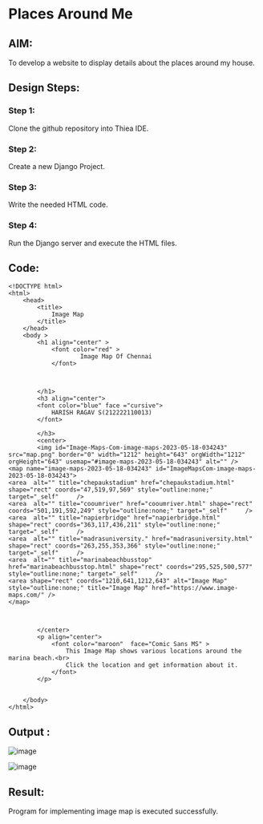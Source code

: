 # Places Around Me
## AIM:
To develop a website to display details about the places around my house.

## Design Steps:

### Step 1:
Clone the github repository into Thiea IDE.
### Step 2:
Create a new Django Project.
### Step 3:
Write the needed HTML code.
### Step 4:
Run the Django server and execute the HTML files.

## Code:
```
<!DOCTYPE html>
<html>
    <head>
        <title>
            Image Map
        </title>
    </head>
    <body >
        <h1 align="center" >
            <font color="red" >
                    Image Map Of Chennai 
            </font>


            
        </h1>
        <h3 align="center">
        <font color="blue" face ="cursive">
            HARISH RAGAV S(212222110013)
        </font>
            
        </h3>
        <center>
        <img id="Image-Maps-Com-image-maps-2023-05-18-034243" src="map.png" border="0" width="1212" height="643" orgWidth="1212" orgHeight="643" usemap="#image-maps-2023-05-18-034243" alt="" />
<map name="image-maps-2023-05-18-034243" id="ImageMapsCom-image-maps-2023-05-18-034243">
<area  alt="" title="chepaukstadium" href="chepaukstadium.html" shape="rect" coords="47,519,97,569" style="outline:none;" target="_self"     />
<area  alt="" title="cooumriver" href="cooumriver.html" shape="rect" coords="501,191,592,249" style="outline:none;" target="_self"     />
<area  alt="" title="napierbridge" href="napierbridge.html" shape="rect" coords="363,117,436,211" style="outline:none;" target="_self"     />
<area  alt="" title="madrasuniversity." href="madrasuniversity.html" shape="rect" coords="263,255,353,366" style="outline:none;" target="_self"     />
<area  alt="" title="marinabeachbusstop" href="marinabeachbusstop.html" shape="rect" coords="295,525,500,577" style="outline:none;" target="_self"     />
<area shape="rect" coords="1210,641,1212,643" alt="Image Map" style="outline:none;" title="Image Map" href="https://www.image-maps.com/" />
</map>



        </center>
        <p align="center">
            <font color="maroon"  face="Comic Sans MS" >
                This Image Map shows various locations around the marina beach.<br>
                Click the location and get information about it.
            </font>
        </p>


    </body>
</html>
```


## Output :
![image](https://github.com/harishragav272003/places-around-me/assets/119345345/66f71fe4-6640-4268-9a1c-c106411c0df9)

![image](https://github.com/harishragav272003/places-around-me/assets/119345345/92446f81-959d-47a1-88bd-1879fbe73fd8)





## Result:
Program for implementing image map is executed successfully.
